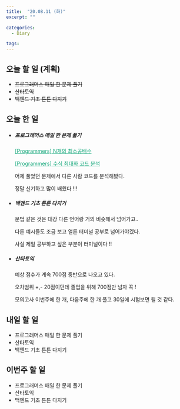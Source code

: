 ```yaml
---
title:  "20.08.11 (화)"
excerpt: ""

categories:
  - Diary

tags:
---
```


## 오늘 할 일 (계획)

- ~~프로그래머스 매일 한 문제 풀기~~
- ~~산타토익~~
- ~~백엔드 기초 튼튼 다지기~~

## 오늘 한 일

- ##### 프로그래머스 매일 한 문제 풀기

  <a href="https://nam-ki-bok.github.io/quiz/Quiz_NLCM/" style="color:#0FA678">[Programmers] N개의 최소공배수</a>
  
  <a href="https://nam-ki-bok.github.io/quiz/Quiz_FomulaMax2/" style="color:#0FA678">[Programmers] 수식 최대화 코드 분석</a>
  
  어제 풀었던 문제에서 다른 사람 코드를 분석해봤다.
  
  정말 신기하고 많이 배웠다 !!!
  
- ##### 백엔드 기초 튼튼 다지기

  문법 같은 것은 대강 다른 언어랑 거의 비슷해서 넘어가고..

  다른 예시들도 조금 보고 얼른 터미널 공부로 넘어가야겠다.

  사실 제일 공부하고 싶은 부분이 터미널이다 !!

- ##### 산타토익

  예상 점수가 계속 700점 중반으로 나오고 있다.

  오차범위 +,- 20점이던데 졸업을 위해 700점만 넘자 꼭 !

  모의고사 이번주에 한 개, 다음주에 한 개 풀고 30일에 시험보면 될 것 같다.

## 내일 할 일

- 프로그래머스 매일 한 문제 풀기
- 산타토익
- 백엔드 기초 튼튼 다지기

## 이번주 할 일

- 프로그래머스 매일 한 문제 풀기
- 산타토익
- 백엔드 기초 튼튼 다지기
